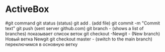 # ActiveBox
#git command
git status (status)
git add . (add file)
git commit -m "Commit text"
git push (sent  server github.com)
git branch  - (shows a list of branches) показывает список веток
git checkout -Newgit - (New branch) Новый ветка Newgit
git checkout master - (switch to the main branch) переключимся в основную ветку
